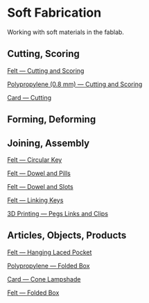# Soft Fabrication

Working with soft materials in the fablab.


## Cutting, Scoring

[Felt — Cutting and Scoring](felt-cutting-and-scoring)

[Polypropylene (0.8 mm) — Cutting and Scoring ](polypropylene-cutting_scoring)

[Card — Cutting](card-cutting)


## Forming, Deforming


## Joining, Assembly
[Felt — Circular Key](felt-assembly-circular_key)

[Felt — Dowel and Pills](felt-joining-dowel-and-pills)

[Felt — Dowel and Slots](felt-joining-dowel-and-slots)

[Felt — Linking Keys](felt-joining-linking_keys)

[3D Printing — Pegs Links and Clips](3d-printing_pegs-links-and-clips)

<!-- * I tried several versions of this linking key to join two layers of fabric. -->

## Articles, Objects, Products

[Felt — Hanging Laced Pocket](felt-article-hanging_laced_pocket)

<!-- A net that folds into a pocket, where the ribbon that ties together the two back faces also supports the weight of the pocket. -->

[Polypropylene — Folded Box](polypropylene-article-folded_box)

[Card — Cone Lampshade](card-article-cone_lampshade)

[Felt — Folded Box](felt-article-folded_box)
